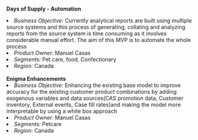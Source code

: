 <b>Days of Supply - Automation</b>

<li> <i>Business Objective:</i> Currently analytical reports are built using multiple source systems and this process of generating, collating and analyzing reports from the source system is time consuming as it involves considerable manual effort. The aim of this MVP is to automate the whole process</li>
<li> <i>Product Owner:</i> Manuel Casas</li>
<li> <i>Segments:</i> Pet care, food, Confectionary</li>
<li> <i>Region:</i> Canada</li>

<br>
<b>Enigma Enhancements</b>

<li> <i>Business Objective:</i> Enhancing the existing base model to improve accuracy for the existing customer product combinations by adding exogenous variables and data sources(CAS promotion data, Customer inventory, External events, Case fill rates)and making the model more interpretable by using a white box approach </li>
<li> <i>Product Owner:</i> Manuel Casas</li>
<li> <i>Segments:</i> Petcare</li>
<li> <i>Region:</i> Canada</li>
